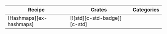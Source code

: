 | Recipe | Crates | Categories |
|---|---|---|
| [Hashmaps][ex-hashmaps] | [![std][c-std-badge]][c-std] |  |
